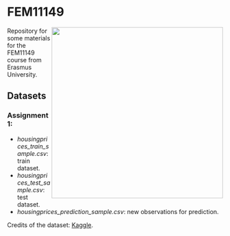 # FEM11149

<img src="https://memegenerator.net/img/instances/56007901/i-do-data-science.jpg" width="400" align = "right">

Repository for some materials for the FEM11149 course from Erasmus University.

## Datasets

### Assignment 1:

* _housingprices\_train\_sample.csv_: train dataset.
* _housingprices\_test\_sample.csv_: test dataset.
* _housingprices\_prediction\_sample.csv_: new observations for prediction.

Credits of the dataset: [Kaggle](https://www.kaggle.com/srikanthladda/house-price-prediction). 

